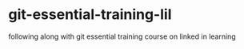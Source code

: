 # git-essential-training-lil
following along with git essential training course on linked in learning
